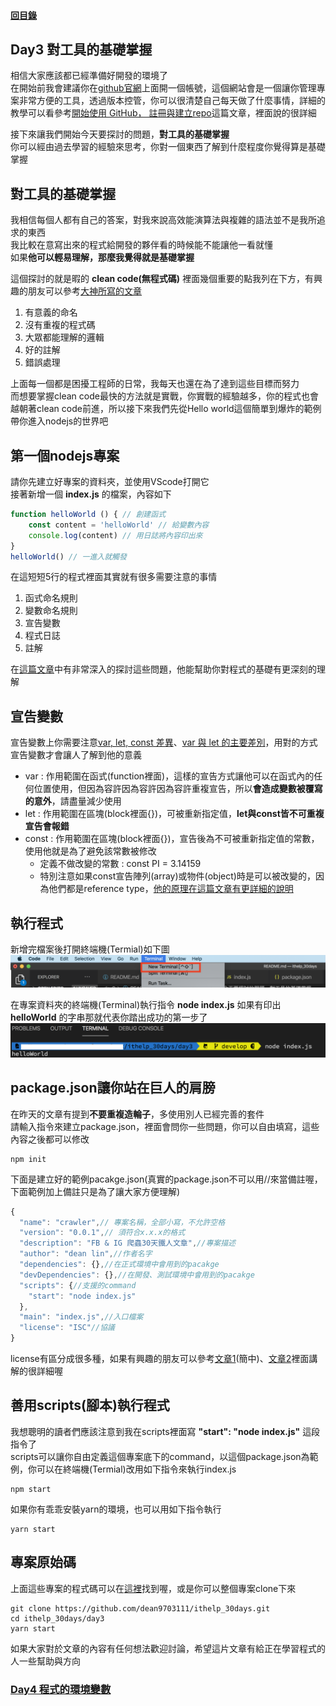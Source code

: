 #### [回目錄](../README.md)
## Day3 對工具的基礎掌握

相信大家應該都已經準備好開發的環境了  
在開始前我會建議你在[github官網](https://github.com/)上面開一個帳號，這個網站會是一個讓你管理專案非常方便的工具，透過版本控管，你可以很清楚自己每天做了什麼事情，詳細的教學可以看參考[開始使用 GitHub， 註冊與建立repo](https://progressbar.tw/posts/3)這篇文章，裡面說的很詳細  

接下來讓我們開始今天要探討的問題，**對工具的基礎掌握**  
你可以經由過去學習的經驗來思考，你對一個東西了解到什麼程度你覺得算是基礎掌握  

對工具的基礎掌握
----
我相信每個人都有自己的答案，對我來說高效能演算法與複雜的語法並不是我所追求的東西  
我比較在意寫出來的程式給開發的夥伴看的時候能不能讓他一看就懂  
如果**他可以輕易理解，那麼我覺得就是基礎掌握**  

這個探討的就是暇的 **clean code(無程式碼)** 裡面幾個重要的點我列在下方，有興趣的朋友可以參考[大神所寫的文章](https://medium.com/%E6%89%8B%E5%AF%AB%E7%AD%86%E8%A8%98/clean-code-index-51e209cc47db)
1. 有意義的命名
2. 沒有重複的程式碼
3. 大眾都能理解的邏輯
4. 好的註解
5. 錯誤處理

上面每一個都是困擾工程師的日常，我每天也還在為了達到這些目標而努力  
而想要掌握clean code最快的方法就是實戰，你實戰的經驗越多，你的程式也會越朝著clean code前進，所以接下來我們先從Hello world這個簡單到爆炸的範例帶你進入nodejs的世界吧  

第一個nodejs專案
----
請你先建立好專案的資料夾，並使用VScode打開它  
接著新增一個 **index.js** 的檔案，內容如下
```js
function helloWorld () { // 創建函式
    const content = 'helloWorld' // 給變數內容
    console.log(content) // 用日誌將內容印出來
}
helloWorld() // 一進入就觸發
```
在這短短5行的程式裡面其實就有很多需要注意的事情
1. 函式命名規則
2. 變數命名規則
3. 宣告變數
4. 程式日誌
5. 註解  

在[這篇文章](https://eyesofkids.gitbooks.io/javascript-start-from-es6/content/part3/var_const_naming.html)中有非常深入的探討這些問題，他能幫助你對程式的基礎有更深刻的理解 

宣告變數
----
宣告變數上你需要注意[var, let, const 差異](https://medium.com/@totoroLiu/javascript-var-let-const-%E5%B7%AE%E7%95%B0-e3d930521230)、[var 與 let 的主要差別](https://medium.com/@realdennis/%E9%96%92%E8%81%8A-var%E8%88%87let%E7%9A%84%E6%87%B6%E4%BA%BA%E5%8C%85-javascript-b5a3f40ee28d)，用對的方式宣告變數才會讓人了解到他的意義  
* var : 作用範圍在函式(function裡面)，這樣的宣告方式讓他可以在函式內的任何位置使用，但因為容許因為容許因為容許重複宣告，所以**會造成變數被覆寫的意外**，請盡量減少使用
* let : 作用範圍在區塊(block裡面{})，可被重新指定值，**let與const皆不可重複宣告會報錯**
* const : 作用範圍在區塊(block裡面{})，宣告後為不可被重新指定值的常數，使用他就是為了避免該常數被修改
    * 定義不做改變的常數 : const PI = 3.14159
    * 特別注意如果const宣告陣列(array)或物件(object)時是可以被改變的，因為他們都是reference type，[他的原理在這篇文章有更詳細的說明](https://pjchender.blogspot.com/2017/01/const.html)

執行程式
----
新增完檔案後打開終端機(Termial)如下圖
![image](./article_img/terminal.png)  

在專案資料夾的終端機(Terminal)執行指令 **node index.js** 如果有印出 **helloWorld** 的字串那就代表你踏出成功的第一步了
![image](./article_img/terminal2.png)  

package.json讓你站在巨人的肩膀 
----
在昨天的文章有提到**不要重複造輪子**，多使用別人已經完善的套件  
請輸入指令來建立package.json，裡面會問你一些問題，你可以自由填寫，這些內容之後都可以修改
```
npm init
```
下面是建立好的範例pacakge.json(真實的package.json不可以用//來當備註喔，下面範例加上備註只是為了讓大家方便理解)
```js
{
  "name": "crawler",// 專案名稱，全部小寫，不允許空格
  "version": "0.0.1",// 須符合x.x.x的格式
  "description": "FB & IG 爬蟲30天鐵人文章",//專案描述
  "author": "dean lin",//作者名字
  "dependencies": {},//在正式環境中會用到的pacakge
  "devDependencies": {},//在開發、測試環境中會用到的pacakge
  "scripts": {//支援的command
    "start": "node index.js"
  },
  "main": "index.js",//入口檔案
  "license": "ISC"//協議
}
```
license有區分成很多種，如果有興趣的朋友可以參考[文章1](https://www.jianshu.com/p/86251523e898)(簡中)、[文章2](https://medium.com/@yo8568/git-%E5%B0%8F%E7%AD%86%E8%A8%98-github-%E4%B8%8A-commit-fdc95aaf3099)裡面講解的很詳細喔  

善用scripts(腳本)執行程式
----
我想聰明的讀者們應該注意到我在scripts裡面寫 **"start": "node index.js"** 這段指令了  
scripts可以讓你自由定義這個專案底下的command，以這個package.json為範例，你可以在終端機(Termial)改用如下指令來執行index.js
```
npm start
```
如果你有乖乖安裝yarn的環境，也可以用如下指令執行
```
yarn start
```
專案原始碼
----
上面這些專案的程式碼可以在[這裡](https://github.com/dean9703111/ithelp_30days/day3)找到喔，或是你可以整個專案clone下來
```
git clone https://github.com/dean9703111/ithelp_30days.git
cd ithelp_30days/day3
yarn start
```

如果大家對於文章的內容有任何想法歡迎討論，希望這片文章有給正在學習程式的人一些幫助與方向
### [Day4 程式的環境變數](../day4/README.md)